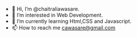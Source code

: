 - 👋 Hi, I’m @chaitraliawasare.
- 👀 I’m interested in Web Development.
- 🌱 I’m currently learning Html,CSS and Javascript.
- 📫 How to reach me cawasare@gmail.com

<!---
chaitraliawasare/chaitraliawasare is a ✨ special ✨ repository because its `README.md` (this file) appears on your GitHub profile.
You can click the Preview link to take a look at your changes.
--->
